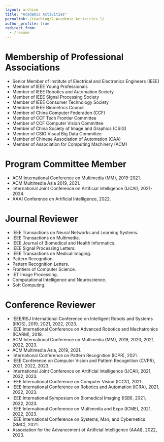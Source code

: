 ```yaml
---
layout: archive
title: "Academic Activities"
permalink: /teaching/2-Academic Activities 1/
author_profile: true
redirect_from:
  - /resume
---
```

# Membership of Professional Associations #
* Senior Member of Institute of Electrical and Electronics Engineers (IEEE) 
* Member of IEEE Young Professionals
* Member of IEEE Robotics and Automation Society
* Member of IEEE Signal Processing Society
* Member of IEEE Consumer Technology Society   
* Member of IEEE Biometrics Council  
* Member of China Computer Federation (CCF)
* Member of CCF Tech Frontier Committee
* Member of CCF Computer Vision Committee
* Member of China Society of Image and Graphics (CSIG) 
* Member of CSIG Visual Big Data Committee
* Member of Chinese Association of Automation (CAA)
* Member of Association for Computing Machinery (ACM)  
  
# Program Committee Member #
* ACM International Conference on Multimedia (MM), 2019-2021.
* ACM Multimedia Asia 2019, 2021.
* International Joint Conference on Artificial Intelligence (IJCAI), 2021-2024.
* AAAI Conference on Artificial Intelligence, 2022.  
  
# Journal Reviewer #
* IEEE Transactions on Neural Networks and Learning Systems.
* IEEE Transactions on Multimedia.
* IEEE Journal of Biomedical and Health Informatics.
* IEEE Signal Processing Letters.
* IEEE Transactions on Medical Imaging.
* Pattern Recognition.
* Pattern Recognition Letters. 
* Frontiers of Computer Science.
* IET Image Processing.
* Computational Intelligence and Neuroscience.
* Soft Computing.  
  
# Conference Reviewer #
* IEEE/RSJ International Conference on Intelligent Robots and Systems (IROS), 2019, 2021, 2022, 2023.
* IEEE International Conference on Advanced Robotics and Mechatronics (ICARM), 2019.
* ACM International Conference on Multimedia (MM), 2019, 2020, 2021, 2022, 2023.
* ACM Multimedia Asia, 2019, 2021.
* International Conference on Pattern Recognition (ICPR), 2021.
* IEEE Conference on Computer Vision and Pattern Recognition (CVPR), 2021, 2022, 2023.
* International Joint Conference on Artificial Intelligence (IJCAI), 2021, 2022, 2023.
* IEEE International Conference on Computer Vision (ICCV), 2021.
* IEEE International Conference on Robotics and Automation (ICRA), 2021, 2022, 2023.
* IEEE International Symposium on Biomedical Imaging (ISBI), 2021，2022, 2023.
* IEEE International Conference on Multimedia and Expo (ICME), 2021, 2022, 2023.
* IEEE International Conference on Systems, Man, and Cybernetics (SMC), 2021.
* Association for the Advancement of Artificial Intelligence (AAAI), 2022, 2023. 



